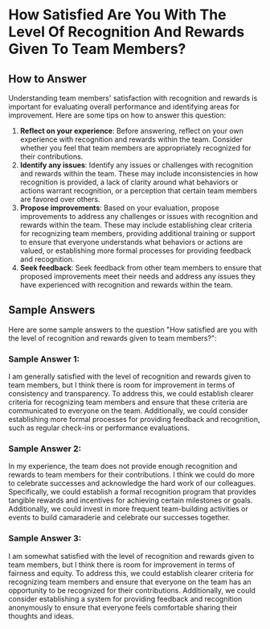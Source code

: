 How Satisfied Are You With The Level Of Recognition And Rewards Given To Team Members?
=============================================================================================================

How to Answer
-------------

Understanding team members' satisfaction with recognition and rewards is important for evaluating overall performance and identifying areas for improvement. Here are some tips on how to answer this question:

1. **Reflect on your experience**: Before answering, reflect on your own experience with recognition and rewards within the team. Consider whether you feel that team members are appropriately recognized for their contributions.
2. **Identify any issues**: Identify any issues or challenges with recognition and rewards within the team. These may include inconsistencies in how recognition is provided, a lack of clarity around what behaviors or actions warrant recognition, or a perception that certain team members are favored over others.
3. **Propose improvements**: Based on your evaluation, propose improvements to address any challenges or issues with recognition and rewards within the team. These may include establishing clear criteria for recognizing team members, providing additional training or support to ensure that everyone understands what behaviors or actions are valued, or establishing more formal processes for providing feedback and recognition.
4. **Seek feedback**: Seek feedback from other team members to ensure that proposed improvements meet their needs and address any issues they have experienced with recognition and rewards within the team.

Sample Answers
--------------

Here are some sample answers to the question "How satisfied are you with the level of recognition and rewards given to team members?":

### Sample Answer 1:

I am generally satisfied with the level of recognition and rewards given to team members, but I think there is room for improvement in terms of consistency and transparency. To address this, we could establish clearer criteria for recognizing team members and ensure that these criteria are communicated to everyone on the team. Additionally, we could consider establishing more formal processes for providing feedback and recognition, such as regular check-ins or performance evaluations.

### Sample Answer 2:

In my experience, the team does not provide enough recognition and rewards to team members for their contributions. I think we could do more to celebrate successes and acknowledge the hard work of our colleagues. Specifically, we could establish a formal recognition program that provides tangible rewards and incentives for achieving certain milestones or goals. Additionally, we could invest in more frequent team-building activities or events to build camaraderie and celebrate our successes together.

### Sample Answer 3:

I am somewhat satisfied with the level of recognition and rewards given to team members, but I think there is room for improvement in terms of fairness and equity. To address this, we could establish clearer criteria for recognizing team members and ensure that everyone on the team has an opportunity to be recognized for their contributions. Additionally, we could consider establishing a system for providing feedback and recognition anonymously to ensure that everyone feels comfortable sharing their thoughts and ideas.
